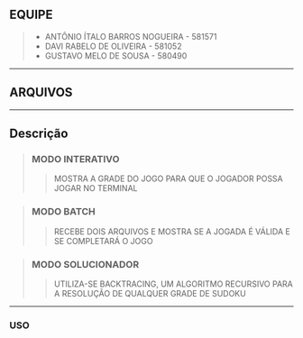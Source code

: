 ## EQUIPE
> - ANTÔNIO ÍTALO BARROS NOGUEIRA - 581571
> - DAVI RABELO DE OLIVEIRA - 581052
> - GUSTAVO MELO DE SOUSA - 580490

---

## ARQUIVOS

---

## Descrição
> ### MODO INTERATIVO
> > MOSTRA A GRADE DO JOGO PARA QUE O JOGADOR POSSA JOGAR NO TERMINAL

> ### MODO BATCH
> > RECEBE DOIS ARQUIVOS E MOSTRA SE A JOGADA É VÁLIDA E SE COMPLETARÁ O JOGO

> ### MODO SOLUCIONADOR
> > UTILIZA-SE BACKTRACING, UM ALGORITMO RECURSIVO PARA A RESOLUÇÃO DE QUALQUER GRADE DE SUDOKU

---

### USO
